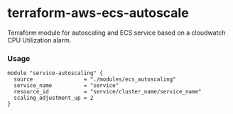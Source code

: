 # terraform-aws-ecs-autoscale

Terraform module for autoscaling and ECS service based on a cloudwatch CPU Utilization alarm.

### Usage

```hcl
module "service-autoscaling" {
  source                = "./modules/ecs_autoscaling"
  service_name          = "service"
  resource_id           = "service/cluster_name/service_name"
  scaling_adjustment_up = 2
}
```
